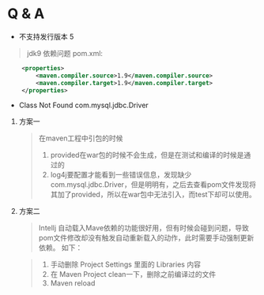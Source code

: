 # Q & A
- 不支持发行版本 5
> jdk9 依赖问题
pom.xml:
```xml
    <properties>
        <maven.compiler.source>1.9</maven.compiler.source>
        <maven.compiler.target>1.9</maven.compiler.target>
    </properties>
```

- Class Not Found com.mysql.jdbc.Driver
1. 方案一
    > 在maven工程中引包的时候
    > 1. provided在war包的时候不会生成，但是在测试和编译的时候是通过的
    > 2. log4j要配置才能看到一些错误信息，发现缺少com.mysql.jdbc.Driver，但是明明有，之后去查看pom文件发现将其加了provided，所以在war包中无法引入，而test下却可以使用。

2. 方案二
    > Intellj 自动载入Mave依赖的功能很好用，但有时候会碰到问题，导致pom文件修改却没有触发自动重新载入的动作，此时需要手动强制更新依赖。 
    > 如下：

    > 1. 手动删除 Project Settings 里面的 Libraries 内容
    > 2. 在 Maven Project clean一下，删除之前编译过的文件
    > 3. Maven reload